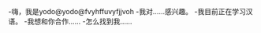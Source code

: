 -嗨，我是yodo@yodo@fvyhffuvyfjjvoh
-我对……感兴趣。
-我目前正在学习汉语。
-我想和你合作……
-怎么找到我……

<!---
Fvyhffuvybyjvoh/fvyhffuvyfjjvoh是一个特殊的存储库，因为它的'readme.Md（这个文件）出现在您的GitHub配置文件中。
您可以单击预览链接查看更改。
--->
